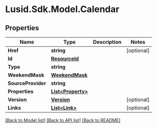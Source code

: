 # Lusid.Sdk.Model.Calendar

## Properties

Name | Type | Description | Notes
------------ | ------------- | ------------- | -------------
**Href** | **string** |  | [optional] 
**Id** | [**ResourceId**](ResourceId.md) |  | 
**Type** | **string** |  | 
**WeekendMask** | [**WeekendMask**](WeekendMask.md) |  | 
**SourceProvider** | **string** |  | 
**Properties** | [**List&lt;Property&gt;**](Property.md) |  | 
**Version** | [**Version**](Version.md) |  | [optional] 
**Links** | [**List&lt;Link&gt;**](Link.md) |  | [optional] 

[[Back to Model list]](../README.md#documentation-for-models) [[Back to API list]](../README.md#documentation-for-api-endpoints) [[Back to README]](../README.md)


